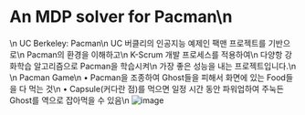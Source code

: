 # An MDP solver for Pacman\n
\n
UC Berkeley: Pacman\n
UC 버클리의 인공지능 예제인 팩맨 프로젝트를 기반으로\n
Pacman의 환경을 이해하고\n
K-Scrum 개발 프로세스를 적용하여\n
다양항 강화학습 알고리즘으로 Pacman을 학습시켜\n
가장 좋은 성능을 내는 프로젝트입니다.\n
\n
Pacman Game\n
• Pacman을 조종하여 Ghost들을 피해서 화면에 있는 Food들을 다 먹는 것\n
• Capsule(커다란 점)를 먹으면 일정 시간 동안 파워업하여 주눅든 Ghost를 역으로 잡아먹을 수 있음\n
![image](https://user-images.githubusercontent.com/95209060/235901640-8b4e5d10-e93e-4d2b-87ec-37dbe3dac4de.png)
